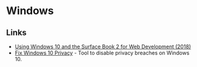 # Windows

## Links

* [Using Windows 10 and the Surface Book 2 for Web Development \(2018\)](https://andrewbrookins.com/technology/using-windows-10-and-surface-book-2-for-web-development/)
* [Fix Windows 10 Privacy](https://github.com/modzero/fix-windows-privacy) - Tool to disable privacy breaches on Windows 10.

